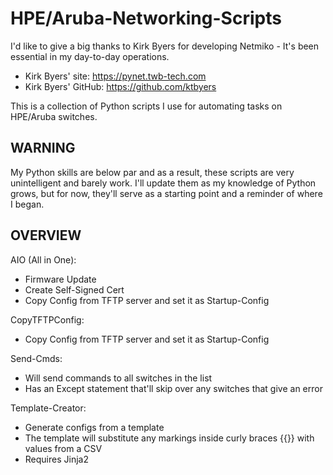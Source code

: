 # HPE/Aruba-Networking-Scripts
I'd like to give a big thanks to Kirk Byers for developing Netmiko - It's been essential in my day-to-day operations.
  - Kirk Byers' site: https://pynet.twb-tech.com
  - Kirk Byers' GitHub: https://github.com/ktbyers

This is a collection of Python scripts I use for automating tasks on HPE/Aruba switches. 

WARNING
-------
My Python skills are below par and as a result, these scripts are very unintelligent and barely work.
I'll update them as my knowledge of Python grows, but for now, they'll serve as a starting point and a reminder of where I began.



OVERVIEW
----------
AIO (All in One):
- Firmware Update
- Create Self-Signed Cert
- Copy Config from TFTP server and set it as Startup-Config


CopyTFTPConfig:
- Copy Config from TFTP server and set it as Startup-Config


Send-Cmds:
- Will send commands to all switches in the list
- Has an Except statement that'll skip over any switches that give an error

Template-Creator:
- Generate configs from a template
- The template will substitute any markings inside curly braces {{}} with values from a CSV
- Requires Jinja2
